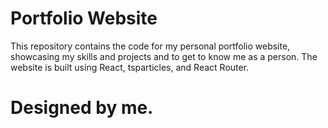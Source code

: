# Portfolio Website

This repository contains the code for my personal portfolio website, showcasing my skills and projects and to get to know me as a person.  The website is built using React, tsparticles, and React Router.

# Designed by me. 